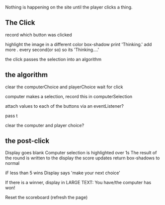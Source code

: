 Nothing is happening on the site until the player clicks a thing.

## The Click

record which button was clicked

highlight the image in a different color box-shadow
print 'Thinking.' 
  add more . every second(or so) so its 'Thinking....'

the click passes the selection into an algorithm

## the algorithm
clear the computerChoice and playerChoice
wait for click


computer makes a selection, record this in computerSelection

attach values to each of the buttons via an eventListener?

pass t








clear the computer and player choice?


## the post-click
Display goes blank
Computer selection is highlighted over 1s
The result of the round is written to the display
the score updates
return box-shadows to normal

iF less than 5 wins
  Display says 'make your next choice'

If there is a winner, display in LARGE TEXT:
  You have/the computer has won!

Reset the scoreboard (refresh the page)